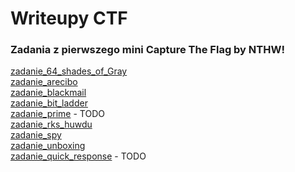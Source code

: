 # Writeupy CTF

### Zadania z pierwszego mini Capture The Flag by NTHW!

[zadanie_64_shades_of_Gray](./64_shades_of_Gray/README.md)  
[zadanie_arecibo](./arecibo/README.md)  
[zadanie_blackmail](./blackmail/README.md)  
[zadanie_bit_ladder](./bit_ladder/README.md)  
[zadanie_prime](./prime/README.md) - TODO  
[zadanie_rks_huwdu](./rks_huwdu/README.md)  
[zadanie_spy](./spy/README.md)  
[zadanie_unboxing](./unboxing/README.md)  
[zadanie_quick_response](./quick_response/README.md) - TODO  

